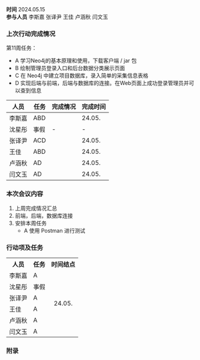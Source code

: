 **时间**  2024.05.15  
**参与人员**  李斯嘉  张译尹  王佳  卢涵秋  闫文玉  
### 上次行动完成情况  

第11周任务：  
   - A 学习Neo4j的基本原理和使用，下载客户端 / jar 包  
   - B 绘制管理员登录入口和后台数据分类展示页面  
   - C 在 Neo4j 中建立项目数据库，录入简单的采集信息表格  
   - D 实现后端与前端，后端与数据库的连接。在Web页面上成功登录管理员并可以查到信息  

| 人员  | 任务  | 完成情况 | 完成时间   |
| --- | --- | ---- | ------ |
| 李斯嘉 | ABD |      | 24.05. |
| 沈星彤 | 事假  | -    | -      |
| 张译尹 | ACD |      | 24.05. |
| 王佳  | ABD |      | 24.05. |
| 卢涵秋 | AD  |      | 24.05. |
| 闫文玉 | AD  |      | 24.05. |

### 本次会议内容  

1. 上周完成情况汇总  
2. 前端，后端，数据库连接  
3. 安排本周任务  
   - A 使用 Postman 进行测试  


### 行动项及任务  

<table>
<tr>
<th align="center">人员</th>
<th align="center">任务</th>
<th vertical-align="center">时间结点</th>
</tr>
<tr>
<td>李斯嘉</td>
<td>A</td>
<td rowspan=6 td align="center" vertical-align="middle">24.05.</td>
</tr>
<tr>
<td>沈星彤</td>
<td>事假</td>
</tr>
<tr>
<td>张译尹</td>
<td>A</td>
</tr>
<tr>
<td>王佳</td>
<td>A</td>
</tr>
<tr>
<td>卢涵秋</td>
<td>A</td>
</tr>
<tr>
<td>闫文玉</td>
<td>A</td>
</tr>
<tr>
</table>

### 附录  

